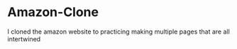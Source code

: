 # Amazon-Clone
I cloned the amazon website to practicing making multiple pages that are all intertwined
